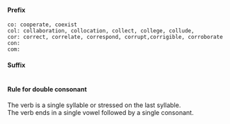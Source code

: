 #### Prefix 
```
co: cooperate, coexist
col: collaboration, collocation, collect, college, collude,
cor: correct, correlate, correspond, corrupt,corrigible, corroborate
con:
com:
```
#### Suffix
```
```
#### Rule for double consonant
The verb is a single syllable or stressed on the last syllable.   
The verb ends in a single vowel followed by a single consonant.

